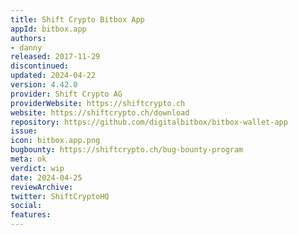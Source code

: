 ```yaml
---
title: Shift Crypto Bitbox App
appId: bitbox.app
authors:
- danny
released: 2017-11-29
discontinued: 
updated: 2024-04-22
version: 4.42.0
provider: Shift Crypto AG
providerWebsite: https://shiftcrypto.ch
website: https://shiftcrypto.ch/download
repository: https://github.com/digitalbitbox/bitbox-wallet-app
issue: 
icon: bitbox.app.png
bugbounty: https://shiftcrypto.ch/bug-bounty-program
meta: ok
verdict: wip 
date: 2024-04-25
reviewArchive:
twitter: ShiftCryptoHQ
social:
features:
---
```

